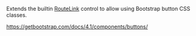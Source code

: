 Extends the builtin [RouteLink](/docs/controls/builtin/RouteLink/{branch}) control to allow using Bootstrap button CSS classes.

<https://getbootstrap.com/docs/4.1/components/buttons/>